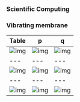 
### Scientific Computing

### Vibrating membrane

Table |p|q|
---|---|---
![img](https://www.acs.psu.edu/drussell/Demos/MembraneCircle/mode01-2.gif) |![img](https://www.acs.psu.edu/drussell/Demos/MembraneCircle/mode11-2.gif)|![img](https://www.acs.psu.edu/drussell/Demos/MembraneCircle/mode21-2.gif)|
---|---|---
![img](https://www.acs.psu.edu/drussell/Demos/MembraneCircle/mode02-2.gif) |![img](https://www.acs.psu.edu/drussell/Demos/MembraneCircle/mode31-2.gif)|![img](https://www.acs.psu.edu/drussell/Demos/MembraneCircle/mode41-2.gif)|
---|---|---
![img](https://www.acs.psu.edu/drussell/Demos/MembraneCircle/mode41-2.gif) |![img](https://www.acs.psu.edu/drussell/Demos/MembraneCircle/mode22-2.gif)|![img](https://www.acs.psu.edu/drussell/Demos/MembraneCircle/mode32-2.gif)|



